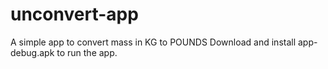 # unconvert-app
A simple app to convert mass in KG to POUNDS
Download and install app-debug.apk to run the app.
